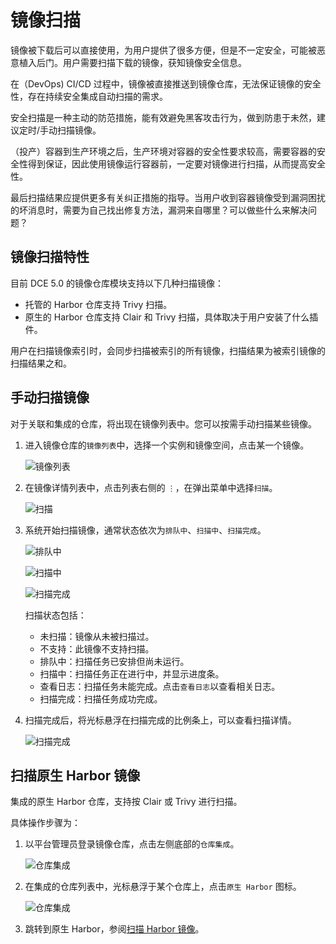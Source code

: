 # 镜像扫描

镜像被下载后可以直接使用，为用户提供了很多方便，但是不一定安全，可能被恶意植入后门。用户需要扫描下载的镜像，获知镜像安全信息。

在（DevOps) CI/CD 过程中，镜像被直接推送到镜像仓库，无法保证镜像的安全性，存在持续安全集成自动扫描的需求。

安全扫描是一种主动的防范措施，能有效避免黑客攻击行为，做到防患于未然，建议定时/手动扫描镜像。

（投产）容器到生产环境之后，生产环境对容器的安全性要求较高，需要容器的安全性得到保证，因此使用镜像运行容器前，一定要对镜像进行扫描，从而提高安全性。

最后扫描结果应提供更多有关纠正措施的指导。当用户收到容器镜像受到漏洞困扰的坏消息时，需要为自己找出修复方法，漏洞来自哪里？可以做些什么来解决问题？

## 镜像扫描特性

目前 DCE 5.0 的镜像仓库模块支持以下几种扫描镜像：

- 托管的 Harbor 仓库支持 Trivy 扫描。
- 原生的 Harbor 仓库支持 Clair 和 Trivy 扫描，具体取决于用户安装了什么插件。

用户在扫描镜像索引时，会同步扫描被索引的所有镜像，扫描结果为被索引镜像的扫描结果之和。

## 手动扫描镜像

对于关联和集成的仓库，将出现在镜像列表中。您可以按需手动扫描某些镜像。

1. 进入镜像仓库的`镜像列表`中，选择一个实例和镜像空间，点击某一个镜像。

    ![镜像列表](https://community-github.cn-sh2.ufileos.com/daocloud-docs-images/docs/kangaroo/images/scan01.jpg)

2. 在镜像详情列表中，点击列表右侧的 `⋮`，在弹出菜单中选择`扫描`。

    ![扫描](https://community-github.cn-sh2.ufileos.com/daocloud-docs-images/docs/kangaroo/images/scan02.jpg)

3. 系统开始扫描镜像，通常状态依次为`排队中`、`扫描中`、`扫描完成`。

    ![排队中](https://community-github.cn-sh2.ufileos.com/daocloud-docs-images/docs/kangaroo/images/scan03.jpg)

    ![扫描中](https://community-github.cn-sh2.ufileos.com/daocloud-docs-images/docs/kangaroo/images/scan04.jpg)

    ![扫描完成](https://community-github.cn-sh2.ufileos.com/daocloud-docs-images/docs/kangaroo/images/scan05.jpg)

    扫描状态包括：

    - 未扫描：镜像从未被扫描过。
    - 不支持：此镜像不支持扫描。
    - 排队中：扫描任务已安排但尚未运行。
    - 扫描中：扫描任务正在进行中，并显示进度条。
    - 查看日志：扫描任务未能完成。点击`查看日志`以查看相关日志。
    - 扫描完成：扫描任务成功完成。

4. 扫描完成后，将光标悬浮在扫描完成的比例条上，可以查看扫描详情。

    ![扫描完成](https://community-github.cn-sh2.ufileos.com/daocloud-docs-images/docs/kangaroo/images/scan06.jpg)

## 扫描原生 Harbor 镜像

集成的原生 Harbor 仓库，支持按 Clair 或 Trivy 进行扫描。

具体操作步骤为：

1. 以平台管理员登录镜像仓库，点击左侧底部的`仓库集成`。

    ![仓库集成](https://community-github.cn-sh2.ufileos.com/daocloud-docs-images/docs/kangaroo/images/harbor01.jpg)

2. 在集成的仓库列表中，光标悬浮于某个仓库上，点击`原生 Harbor` 图标。

    ![仓库集成](https://community-github.cn-sh2.ufileos.com/daocloud-docs-images/docs/kangaroo/images/harbor02.jpg)

3. 跳转到原生 Harbor，参阅[扫描 Harbor 镜像](https://goharbor.io/docs/2.1.0/administration/vulnerability-scanning/scan-individual-artifact/)。
